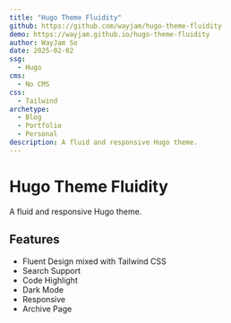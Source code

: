 ```yaml
---
title: "Hugo Theme Fluidity"
github: https://github.com/wayjam/hugo-theme-fluidity
demo: https://wayjam.github.io/hugo-theme-fluidity
author: WayJam So
date: 2025-02-02
ssg:
  - Hugo
cms:
  - No CMS
css:
  - Tailwind
archetype:
  - Blog
  - Portfolio
  - Personal
description: A fluid and responsive Hugo theme.
---
```


# Hugo Theme Fluidity

A fluid and responsive Hugo theme.

## Features

- Fluent Design mixed with Tailwind CSS
- Search Support
- Code Highlight
- Dark Mode
- Responsive
- Archive Page